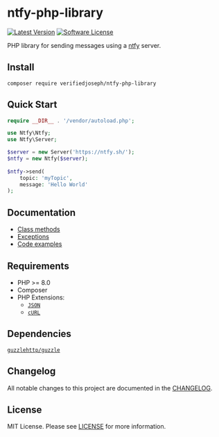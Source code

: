 # ntfy-php-library

[![Latest Version](https://img.shields.io/github/release/VerifiedJoseph/ntfy-php-library.svg?style=flat-square)](https://github.com/VerifiedJoseph/ntfy-php-library/releases)
[![Software License](https://img.shields.io/badge/license-MIT-brightgreen.svg?style=flat-square)](LICENSE)

PHP library for sending messages using  a [ntfy](https://github.com/binwiederhier/ntfy) server.

## Install

```
composer require verifiedjoseph/ntfy-php-library
```

## Quick Start
```PHP
require __DIR__ . '/vendor/autoload.php';

use Ntfy\Ntfy;
use Ntfy\Server;

$server = new Server('https://ntfy.sh/');
$ntfy = new Ntfy($server);
	
$ntfy->send(
	topic: 'myTopic',
	message: 'Hello World'
);

```

## Documentation

- [Class methods](docs/methods.md)
- [Exceptions](docs/exceptions.md)
- [Code examples](docs/examples.md)

## Requirements

- PHP >= 8.0
- Composer
- PHP Extensions:
  - [`JSON`](https://www.php.net/manual/en/book.json.php)
  - [`cURL`](https://secure.php.net/manual/en/book.curl.php)

## Dependencies

[`guzzlehttp/guzzle`](https://github.com/guzzle/guzzle/)

## Changelog

All notable changes to this project are documented in the [CHANGELOG](CHANGELOG.md).

## License

MIT License. Please see [LICENSE](LICENSE) for more information.
